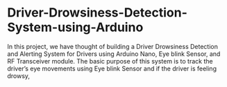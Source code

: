 # Driver-Drowsiness-Detection-System-using-Arduino
In this project, we have thought of building a Driver Drowsiness Detection and Alerting System for Drivers using Arduino Nano, Eye blink Sensor, and RF Transceiver module. The basic purpose of this system is to track the driver’s eye movements using Eye blink Sensor and if the driver is feeling drowsy, 
